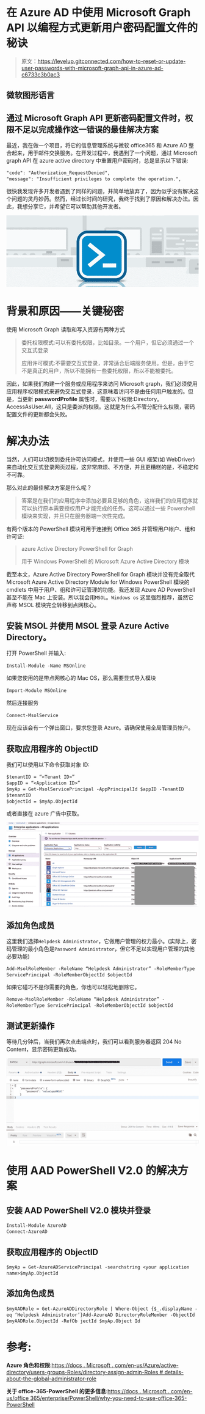 # 在 Azure AD 中使用 Microsoft Graph API 以编程方式更新用户密码配置文件的秘诀

> 原文：<https://levelup.gitconnected.com/how-to-reset-or-update-user-passwords-with-microsoft-graph-api-in-azure-ad-c6733c3b0ac3>

## 微软图形语言

## 通过 Microsoft Graph API 更新密码配置文件时，权限不足以完成操作这一错误的最佳解决方案

最近，我在做一个项目，将它的信息管理系统与微软 office365 和 Azure AD 整合起来，用于邮件交换服务。在开发过程中，我遇到了一个问题，通过 Microsoft graph API 在 azure active directory 中重置用户密码时，总是显示以下错误:

```
"code": "Authorization_RequestDenied",
"message": "Insufficient privileges to complete the operation.",
```

很快我发现许多开发者遇到了同样的问题，并简单地放弃了，因为似乎没有解决这个问题的灵丹妙药。然而，经过长时间的研究，我终于找到了原因和解决办法。因此，我想分享它，并希望它可以帮助其他开发者。

![](img/e6d2677530893c153a42bef6b7ac2e73.png)

# 背景和原因——关键秘密

使用 Microsoft Graph 读取和写入资源有两种方式

> 委托权限模式:可以有委托权限，比如目录。一个用户，但它必须通过一个交互式登录
> 
> 应用许可模式:不需要交互式登录，非常适合后端服务使用。但是，由于它不是真正的用户，所以不能拥有一些委托权限，所以不能被委托。

因此，如果我们构建一个服务或应用程序来访问 Microsoft graph，我们必须使用应用程序权限模式来避免交互式登录，这意味着访问不是由任何用户触发的。但是，当更新 **passwordProfile** 属性时，需要以下权限:Directory。AccessAsUser.All，这只是委派的权限。这就是为什么不管分配什么权限，密码配置文件的更新都会失败。

# 解决办法

当然，人们可以切换到委托许可访问模式，并使用一些 GUI 框架(如 WebDriver)来自动化交互式登录网页过程，这非常麻烦、不方便，并且更糟糕的是，不稳定和不可靠。

那么对此的最佳解决方案是什么呢？

> 答案是在我们的应用程序中添加必要且足够的角色，这样我们的应用程序就可以执行原本需要授权用户才能完成的任务。这可以通过一些 Powershell 模块来实现，并且只在服务器端一次性完成。

有两个版本的 PowerShell 模块可用于连接到 Office 365 并管理用户帐户、组和许可证:

> azure Active Directory PowerShell for Graph
> 
> 用于 Windows PowerShell 的 Microsoft Azure Active Directory 模块

截至本文，Azure Active Directory PowerShell for Graph 模块并没有完全取代 Microsoft Azure Active Directory Module for Windows PowerShell 模块的 cmdlets 中用于用户、组和许可证管理的功能。我还发现 Azure AD PowerShell 甚至不能在 Mac 上安装。所以我会用`MSOL`。`Windows os` 这里强烈推荐，虽然它声称 MSOL 模块完全转移到点网核心。

## 安装 MSOL 并使用 MSOL 登录 Azure Active Directory。

打开 PowerShell 并输入:

`Install-Module -Name MSOnline`

如果您使用的是带点网核心的 Mac OS，那么需要显式导入模块

`Import-Module MSOnline`

然后连接服务

`Connect-MsolService`

现在应该会有一个弹出窗口，要求您登录 Azure。请确保使用全局管理员帐户。

## 获取应用程序的 ObjectID

我们可以使用以下命令获取对象 ID:

```
$tenantID = “<Tenant ID>”
$appID = “<Application ID>”
$myAp = Get-MsolServicePrincipal -AppPrincipalId $appID -TenantID $tenantID
$objectId = $myAp.ObjectId
```

或者直接在 azure 广告中获取。

![](img/b6d9114b6d4b58a357c70e4c392300d0.png)

## 添加角色成员

这里我们选择`Helpdesk Administrator`，它做用户管理的权力最小。(实际上，密码管理的最小角色是`Password Administrator`，但它不足以实现用户管理的其他必要功能)

```
Add-MsolRoleMember -RoleName “Helpdesk Administrator” -RoleMemberType ServicePrincipal -RoleMemberObjectId $objectId
```

如果它碰巧不是你需要的角色，你也可以轻松地删除它。

```
Remove-MsolRoleMember -RoleName “Helpdesk Administrator” -RoleMemberType ServicePrincipal -RoleMemberObjectId $objectId
```

## 测试更新操作

等待几分钟后，当我们再次点击端点时，我们可以看到服务器返回 204 No Content，显示密码更新成功。

![](img/41dbfabab324bf5104e160e4466985f8.png)

# 使用 AAD PowerShell V2.0 的解决方案

## 安装 AAD PowerShell V2.0 模块并登录

```
Install-Module AzureAD
Connect-AzureAD
```

## 获取应用程序的 ObjectID

```
$myAp = Get-AzureADServicePrincipal -searchstring <your application name>$myAp.ObjectId
```

## 添加角色成员

```
$myAADRole = Get-AzureADDirectoryRole | Where-Object {$_.displayName -eq ‘Helpdesk Administrator’}Add-AzureAD DirectoryRoleMember -ObjectId $myAADRole.ObjectId -RefOb jectId $myAp.Object Id
```

# 参考:

**Azure 角色和权限**:[https://docs . Microsoft . com/en-us/Azure/active-directory/users-groups-Roles/directory-assign-admin-Roles # details-about-the-global-administrator-role](https://docs.microsoft.com/en-us/azure/active-directory/users-groups-roles/directory-assign-admin-roles#details-about-the-global-administrator-role)

**关于 office-365-PowerShell 的更多信息**:[https://docs . Microsoft . com/en-us/office 365/enterprise/PowerShell/why-you-need-to-use-office-365-PowerShell](https://docs.microsoft.com/en-us/office365/enterprise/powershell/connect-to-office-365-powershell)